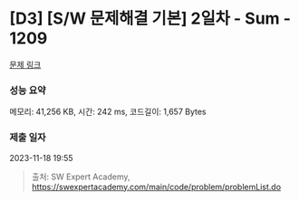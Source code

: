 # [D3] [S/W 문제해결 기본] 2일차 - Sum - 1209 

[문제 링크](https://swexpertacademy.com/main/code/problem/problemDetail.do?contestProbId=AV13_BWKACUCFAYh) 

### 성능 요약

메모리: 41,256 KB, 시간: 242 ms, 코드길이: 1,657 Bytes

### 제출 일자

2023-11-18 19:55



> 출처: SW Expert Academy, https://swexpertacademy.com/main/code/problem/problemList.do